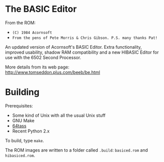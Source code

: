 # The BASIC Editor

From the ROM:

* `(C) 1984 Acornsoft`
* `From the pens of Pete Morris & Chris Gibson. P.S. many thanks Pat!`

An updated version of Acornsoft's BASIC Editor. Extra functionality,
improved usability, shadow RAM compatibility and a new HIBASIC Editor
for use with the 6502 Second Processor.

More details from its web page:
http://www.tomseddon.plus.com/beeb/be.html

# Building

Prerequisites:

* Some kind of Unix with all the usual Unix stuff
* GNU Make
* [64tass](https://sourceforge.net/projects/tass64/)
* Recent Python 2.x

To build, type `make`.

The ROM images are written to a folder called `.build`: `basiced.rom`
and `hibasiced.rom`.

